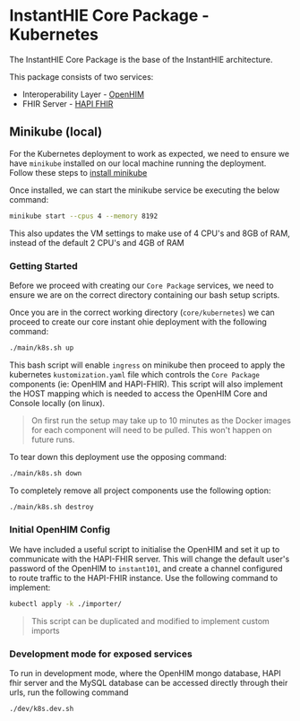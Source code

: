 # InstantHIE Core Package - Kubernetes

The InstantHIE Core Package is the base of the InstantHIE architecture.

This package consists of two services:

* Interoperability Layer - [OpenHIM](http://openhim.org/)
* FHIR Server - [HAPI FHIR](https://hapifhir.io/)

## Minikube (local)

For the Kubernetes deployment to work as expected, we need to ensure we have `minikube` installed on our local machine running the deployment. Follow these steps to [install minikube](https://kubernetes.io/docs/tasks/tools/install-minikube/)

Once installed, we can start the minikube service be executing the below command:

```sh
minikube start --cpus 4 --memory 8192
```

This also updates the VM settings to make use of 4 CPU's and 8GB of RAM, instead of the default 2 CPU's and 4GB of RAM

### Getting Started

Before we proceed with creating our `Core Package` services, we need to ensure we are on the correct directory containing our bash setup scripts.

Once you are in the correct working directory (`core/kubernetes`) we can proceed to create our core instant ohie deployment with the following command:

```bash
./main/k8s.sh up
```

This bash script will enable `ingress` on minikube then proceed to apply the kubernetes `kustomization.yaml` file which controls the `Core Package` components (ie: OpenHIM and HAPI-FHIR). This script will also implement the HOST mapping which is needed to access the OpenHIM Core and Console locally (on linux).

> On first run the setup may take up to 10 minutes as the Docker images for each component will need to be pulled. This won't happen on future runs.

To tear down this deployment use the opposing command:

```bash
./main/k8s.sh down
```

To completely remove all project components use the following option:

```bash
./main/k8s.sh destroy
```

### Initial OpenHIM Config

We have included a useful script to initialise the OpenHIM and set it up to communicate with the HAPI-FHIR server. This will change the default user's password of the OpenHIM to `instant101`, and create a channel configured to route traffic to the HAPI-FHIR instance. Use the following command to implement:

```bash
kubectl apply -k ./importer/
```

> This script can be duplicated and modified to implement custom imports

### Development mode for exposed services

To run in development mode, where the OpenHIM mongo database, HAPI fhir server and the MySQL database can be accessed directly through their urls, run the following command

```bash
./dev/k8s.dev.sh
```
